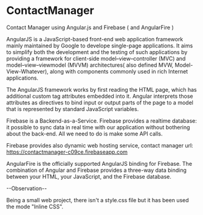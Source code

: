# ContactManager
Contact Manager using Angular.js and Firebase ( and AngularFire )


AngularJS is a JavaScript-based front-end web application framework mainly maintained by Google to develope single-page applications. It aims to simplify both the development and the testing of such applications by providing a framework for client-side model–view–controller (MVC) and model–view–viewmodel (MVVM) architectures( also defined MVW, Model-View-Whatever), along with components commonly used in rich Internet applications.

The AngularJS framework works by first reading the HTML page, which has additional custom tag attributes embedded into it. Angular interprets those attributes as directives to bind input or output parts of the page to a model that is represented by standard JavaScript variables. 

Firebase is a Backend-as-a-Service.
Firebase provides a realtime database: it possible to sync data in real time with our application without bothering about the back-end. All we need to do is make some API calls.

Firebase provides also dynamic web hosting service, contact manager url: https://contactmanager-c09ce.firebaseapp.com

AngularFire is the officially supported AngularJS binding for Firebase. The combination of Angular and Firebase provides a three-way data binding between your HTML, your JavaScript, and the Firebase database.


--Observation--

Being a small web project, there isn't a style.css file but it has been used the mode "Inline CSS".

